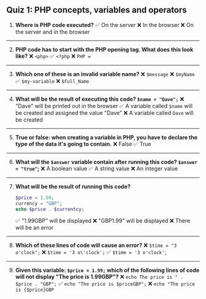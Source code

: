 ## Quiz 1: PHP concepts, variables and operators

1. **Where is PHP code executed?**
   ✅ On the server
   ❌ In the browser
   ❌ On the server and in the browser
---
2. **PHP code has to start with the PHP opening tag. What does this look like?**
   ❌ `<php>`
   ✅ `<?php`
   ❌ `PHP =`
---
3. **Which one of these is an invalid variable name?**
   ❌ `$message`
   ❌ `$myName`
   ✅ `$my-variable`
   ❌ `$Full_Name`
---
4. **What will be the result of executing this code? `$name = "Dave";`**
   ❌ "Dave" will be printed out in the browser
   ✅ A variable called `$name` will be created and assigned the value "Dave"
   ❌ A variable called `Dave` will be created
---
5. **True or false: when creating a variable in PHP, you have to declare the type of the data it's going to contain.**
   ❌ False
   ✅ True
---
6. **What will the `$answer` variable contain after running this code? `$answer = "true"`;**
   ❌ A boolean value
   ✅ A string value
   ❌ An integer value
---
7. **What will be the result of running this code?** 
   ```php
   $price = 1.99; 
   currency = "GBP"; 
   echo $price . $currentcy;
   ```

   ✅ "1.99GBP" will be displayed
   ❌ "GBP1.99" will be displayed
   ❌ There will be an error
---
8. **Which of these lines of code will cause an error?**
   ❌ `$time = "3 o'clock";`
   ❌ `$time = '3 o\'clock';`
   ✅ `$time = '3 o'clock'`;
---
9.  **Given this variable: 
    `$price = 1.99;` 
    which of the following lines of code will not display "The price is 1.99GBP"?**
    ❌ `echo The price is " . $price . "GBP";`
    ✅ `echo "The price is $priceGBP";`
    ❌ `echo "The price is {$price}GBP`